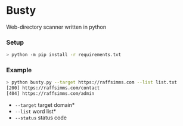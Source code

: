 # Busty
Web-directory scanner written in python


### Setup
```sh
> python -m pip install -r requirements.txt
```

### Example
```sh
> python busty.py --target https://raffsimms.com --list list.txt
[200] https://raffsimms.com/contact
[404] https://raffsimms.com/admin

```
- `--target` target domain*
- `--list` word list*
- `--status` status code
